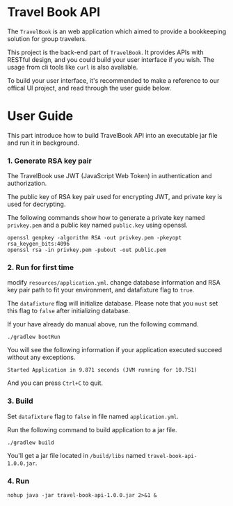 # Travel Book API
The `TravelBook` is an web application which aimed to provide a bookkeeping solution for group travelers.

This project is the back-end part of `TravelBook`. It provides APIs with RESTful design, and you could build your user interface if you wish.
The usage from cli tools like `curl` is also avaliable.

To build your user interface, it's recommended to make a reference to our offical UI project, and read through the user guide below.

# User Guide

This part introduce how to build TravelBook API into an executable jar file and run it in background.

### 1. Generate RSA key pair
The TravelBook use JWT (JavaScript Web Token) in authentication and authorization.

The public key of RSA key pair used for encrypting JWT, and private key is used for decrypting.

The following commands show how to generate a private key named `privkey.pem` and a public key named `public.key` using openssl.
```
openssl genpkey -algorithm RSA -out privkey.pem -pkeyopt rsa_keygen_bits:4096
openssl rsa -in privkey.pem -pubout -out public.pem
```

### 2. Run for first time
modify `resources/application.yml`. change database information and RSA key pair path to fit your environment, 
and datafixture flag to `true`.

The `datafixture` flag will initialize database.
Please note that you `must` set this flag to `false` after initializing database.

If your have already do manual above, run the following command.

```
./gradlew bootRun
```

You will see the following information if your application executed succeed without any exceptions.

```
Started Application in 9.871 seconds (JVM running for 10.751)
```
And you can press `Ctrl+C` to quit.

### 3. Build
Set `datafixture` flag to `false` in file named `application.yml`.

Run the following command to build application to a jar file.

```
./gradlew build
```

You'll get a jar file located in `/build/libs` named `travel-book-api-1.0.0.jar`.

### 4. Run
```
nohup java -jar travel-book-api-1.0.0.jar 2>&1 &
```
